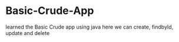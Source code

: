 # Basic-Crude-App
learned the Basic Crude app using java
here we can create, findbyId, update and delete
